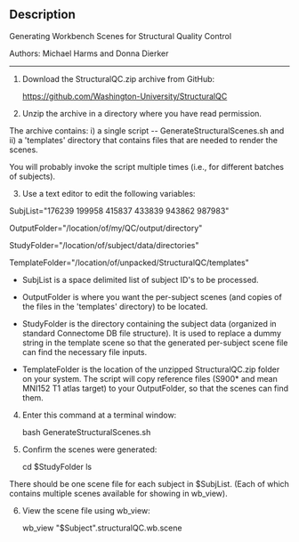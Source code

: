 ## Description

Generating Workbench Scenes for Structural Quality Control

Authors: Michael Harms and Donna Dierker

---------

1. Download the StructuralQC.zip archive from GitHub:

	https://github.com/Washington-University/StructuralQC

2. Unzip the archive in a directory where you have read permission.

The archive contains:
i) a single script -- GenerateStructuralScenes.sh and
ii) a 'templates' directory that contains files that are needed to
render the scenes.

You will probably invoke the script multiple times
(i.e., for different batches of subjects).

3. Use a text editor to edit the following variables:

SubjList="176239 199958 415837 433839 943862 987983"

OutputFolder="/location/of/my/QC/output/directory"

StudyFolder="/location/of/subject/data/directories"

TemplateFolder="/location/of/unpacked/StructuralQC/templates"

* SubjList is a space delimited list of subject ID's to be processed.

* OutputFolder is where you want the per-subject scenes (and copies of the
  files in the 'templates' directory) to be located.

* StudyFolder is the directory containing the subject data (organized in
  standard Connectome DB file structure).  It is used to replace a dummy
  string in the template scene so that the generated per-subject scene
  file can find the necessary file inputs.

* TemplateFolder is the location of the unzipped StructuralQC.zip
  folder on your system.  The script will copy reference files (S900* and
  mean MNI152 T1 atlas target) to your OutputFolder, so that the scenes can
  find them.

4. Enter this command at a terminal window:

	bash GenerateStructuralScenes.sh

5. Confirm the scenes were generated:

	cd $StudyFolder
	ls

There should be one scene file for each subject in $SubjList.
(Each of which contains multiple scenes available for showing in wb_view).

6. View the scene file using wb_view:

	wb_view "$Subject".structuralQC.wb.scene
	
